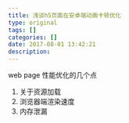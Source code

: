 ```yaml
---
title: 浅谈h5页面在安卓端动画卡顿优化
type: original
tags: []
categories: []
date: 2017-08-01 13:42:21
description:
---
```



web page 性能优化的几个点

1. 关于资源加载
2. 浏览器端渲染速度 
3. 内存泄漏 
